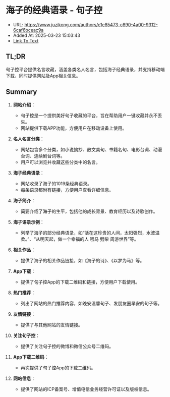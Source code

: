 # 海子的经典语录 - 句子控
- URL: https://www.juzikong.com/authors/c1e85473-c890-4a00-9312-6caf6bceac9a
- Added At: 2025-03-23 15:03:43
- [Link To Text](2025-03-23-海子的经典语录---句子控_raw.md)

## TL;DR
句子控平台提供名言收藏，涵盖各类名人名言，包括海子经典语录，并支持移动端下载，同时提供网站及App相关信息。

## Summary
1. **网站介绍**：
   - 句子控是一个提供美好句子收藏的平台，旨在帮助用户一键收藏并永不丢失。
   - 网站提供下载APP功能，方便用户在移动设备上使用。

2. **名人名言分类**：
   - 网站包含多个分类，如小说摘抄、散文美句、书籍名句、电影台词、动漫台词、连续剧台词等。
   - 用户可以浏览并收藏这些分类中的名言。

3. **海子经典语录**：
   - 网站收录了海子的1019条经典语录。
   - 每条语录都附有链接，方便用户查看详细信息。

4. **海子简介**：
   - 简要介绍了海子的生平，包括他的成长背景、教育经历以及诗歌创作。

5. **海子语录示例**：
   - 列举了海子的部分经典语录，如“活在这珍贵的人间，太阳强烈，水波温柔。”、“从明天起，做一个幸福的人 喂马 劈柴 周游世界”等。

6. **相关作品**：
   - 提供了海子的相关作品链接，如《海子的诗》、《以梦为马》等。

7. **App下载**：
   - 提供了句子控App的下载二维码和链接，方便用户下载使用。

8. **热门推荐**：
   - 列出了网站的热门推荐内容，如晚安温馨句子、发朋友圈早安的句子等。

9. **友情链接**：
   - 提供了与其他网站的友情链接。

10. **关注句子控**：
    - 提供了关注句子控的微博和微信公众号二维码。

11. **App下载二维码**：
    - 再次提供了句子控App的下载二维码。

12. **网站信息**：
    - 提供了网站的ICP备案号、增值电信业务经营许可证以及版权信息。
